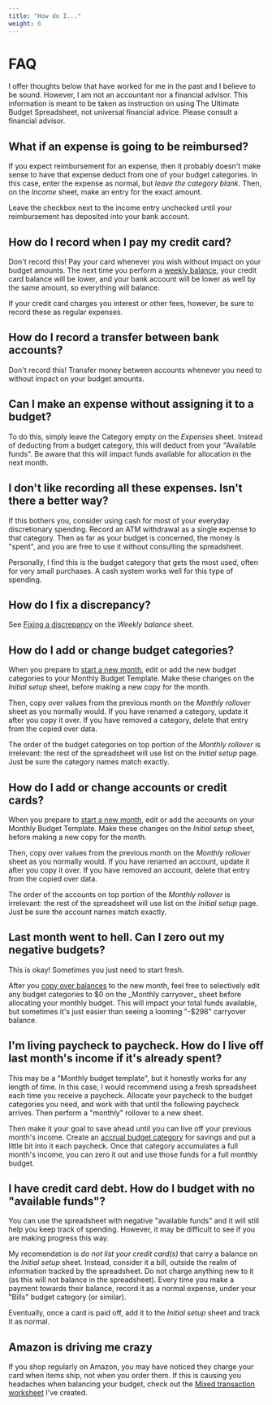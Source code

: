 ```yaml
---
title: "How do I..."
weight: 6
---
```

# FAQ

<div class="note">
I offer thoughts below that have worked for me in the past and I believe to be sound.
However, I am not an accountant nor a financial advisor.
This information is meant to be taken as instruction on using The Ultimate Budget Spreadsheet, not universal financial advice.
Please consult a financial advisor.
</div>

## What if an expense is going to be reimbursed?
If you expect reimbursement for an expense, then it probably doesn't make sense to have that expense deduct from one of your budget categories.
In this case, enter the expense as normal, but _leave the category blank_.
Then, on the _Income_ sheet, make an entry for the exact amount.

Leave the checkbox next to the income entry unchecked until your reimbursement has deposited into your bank account.

## How do I record when I pay my credit card?
Don't record this!
Pay your card whenever you wish without impact on your budget amounts.
The next time you perform a [weekly balance](/docs/usage/weekly-balance),
your credit card balance will be lower, and your bank account will be lower as well by the same amount, so everything will balance.

If your credit card charges you interest or other fees, however, be sure to record these as regular expenses.

## How do I record a transfer between bank accounts?
Don't record this!
Transfer money between accounts whenever you need to without impact on your budget amounts.

## Can I make an expense without assigning it to a budget?
To do this, simply leave the Category empty on the _Expenses_ sheet.
Instead of deducting from a budget category, this will deduct from your "Available funds".
Be aware that this will impact funds available for allocation in the next month.

## I don't like recording all these expenses. Isn't there a better way?
If this bothers you, consider using cash for most of your everyday discretionary spending.
Record an ATM withdrawal as a single expense to that category.
Then as far as your budget is concerned, the money is "spent", and you are free to use it without consulting the spreadsheet.

Personally, I find this is the budget category that gets the most used, often for very small purchases.
A cash system works well for this type of spending.

## How do I fix a discrepancy?
See [Fixing a discrepancy](/docs/usage/weekly-balance) on the _Weekly balance_ sheet.

## How do I add or change budget categories?
When you prepare to [start a new month](/docs/usage/monthly-rollover#2-create-a-spreadsheet-for-the-new-month), edit or add the new budget categories to your Monthly Budget Template.
Make these changes on the _Initial setup_ sheet, before making a new copy for the month.

Then, copy over values from the previous month on the _Monthly rollover_ sheet as you normally would.
If you have renamed a category, update it after you copy it over.
If you have removed a category, delete that entry from the copied over data.

The order of the budget categories on top portion of the _Monthly rollover_ is irrelevant: the rest of the spreadsheet will use list on the _Initial setup_ page.
Just be sure the category names match exactly.

## How do I add or change accounts or credit cards?
When you prepare to [start a new month](/docs/usage/monthly-rollover#2-create-a-spreadsheet-for-the-new-month), edit or add the accounts on your Monthly Budget Template.
Make these changes on the _Initial setup_ sheet, before making a new copy for the month.

Then, copy over values from the previous month on the _Monthly rollover_ sheet as you normally would.
If you have renamed an account, update it after you copy it over.
If you have removed an account, delete that entry from the copied over data.

The order of the accounts on top portion of the _Monthly rollover_ is irrelevant: the rest of the spreadsheet will use list on the _Initial setup_ page.
Just be sure the account names match exactly.

## Last month went to hell. Can I zero out my negative budgets?
This is okay!
Sometimes you just need to start fresh.

After you [copy over balances](/docs/usage/monthly-rollover#3-copy-carryover-balances-into-the-new-sheet) to the new month, feel free to selectively edit any budget categories to $0 on the _Monthly carryover_ sheet before allocating your monthly budget.
This will impact your total funds available, but sometimes it's just easier than seeing a looming "-$298" carryover balance.

## I'm living paycheck to paycheck. How do I live off last month's income if it's already spent?
This may be a "Monthly budget template", but it honestly works for any length of time.
In this case, I would recommend using a fresh spreadsheet each time you receive a paycheck.
Allocate your paycheck to the budget categories you need, and work with that until the following paycheck arrives.
Then perform a "monthly" rollover to a new sheet.

Then make it your goal to save ahead until you can live off your previous month's income.
Create an [accrual budget category](/docs/usage/initial-setup#2-customize-your-template) for savings and put a little bit into it each paycheck.
Once that category accumulates a full month's income, you can zero it out and use those funds for a full monthly budget.

## I have credit card debt. How do I budget with no "available funds"?
You can use the spreadsheet with negative "available funds" and it will still help you keep track of spending.
However, it may be difficult to see if you are making progress this way.

My recomendation is _do not list your credit card(s)_ that carry a balance on the _Initial setup_ sheet.
Instead, consider it a bill, outside the realm of information tracked by the spreadsheet.
Do not charge anything new to it (as this will not balance in the spreadsheet).
Every time you make a payment towards their balance, record it as a normal expense, under your "Bills" budget category (or similar).

Eventually, once a card is paid off, add it to the _Initial setup_ sheet and track it as normal.

## Amazon is driving me crazy
If you shop regularly on Amazon, you may have noticed they charge your card when items ship, not when you order them.
If this is causing you headaches when balancing your budget, check out the [Mixed transaction worksheet](/docs/mixed-transaction-worksheet) I've created.
